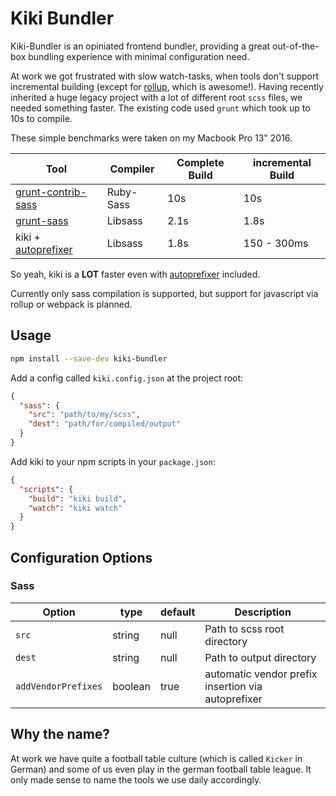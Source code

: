 # Kiki Bundler

Kiki-Bundler is an opiniated frontend bundler, providing a great out-of-the-box
bundling experience with minimal configuration need.

At work we got frustrated with slow watch-tasks, when tools don't support incremental
building (except for [rollup](https://github.com/rollup/rollup/issues), which is awesome!).
Having recently inherited a huge legacy project with a lot of different root `scss` files,
we needed something faster. The existing code used `grunt` which took up to 10s to compile.

These simple benchmarks were taken on my Macbook Pro 13" 2016.

| Tool | Compiler | Complete Build | incremental Build |
|------|----------|----------------|-------------------|
| [grunt-contrib-sass](https://github.com/gruntjs/grunt-contrib-sass) | Ruby-Sass | 10s | 10s |
| [grunt-sass](https://github.com/sindresorhus/grunt-sass) | Libsass | 2.1s | 1.8s |
| kiki + [autoprefixer](https://github.com/postcss/autoprefixer) | Libsass | 1.8s | 150 - 300ms |

So yeah, kiki is a **LOT** faster even with [autoprefixer](https://github.com/postcss/autoprefixer) included.

Currently only sass compilation is supported, but support for javascript via rollup or webpack is planned.

## Usage

```bash
npm install --save-dev kiki-bundler
```

Add a config called `kiki.config.json` at the project root:

```json
{
  "sass": {
    "src": "path/to/my/scss",
    "dest": "path/for/compiled/output"
  }
}
```

Add kiki to your npm scripts in your `package.json`:

```json
{
  "scripts": {
    "build": "kiki build",
    "watch": "kiki watch"
  }
}
```

## Configuration Options

### Sass

| Option | type | default | Description |
|---|---|---|---|
| `src` | string | null | Path to scss root directory |
| `dest` | string | null | Path to output directory |
| `addVendorPrefixes` | boolean | true | automatic vendor prefix insertion via autoprefixer |

## Why the name?

At work we have quite a football table culture (which is called `Kicker` in German) and some of us even play in the german football table league.
It only made sense to name the tools we use daily accordingly.
